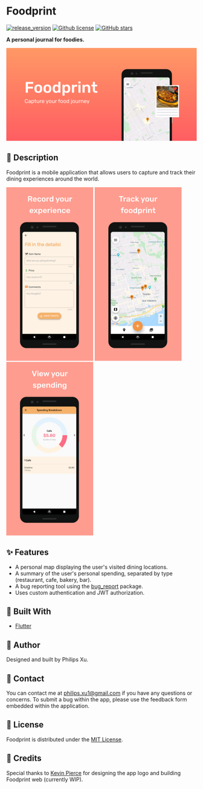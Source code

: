 # Foodprint
      
[![release_version](https://img.shields.io/github/v/release/Puepis/foodprint-app)](https://github.com/Puepis/foodprint-app/releases) [![Github license](https://img.shields.io/github/license/Puepis/foodprint-app)](LICENSE) [![GitHub stars](https://img.shields.io/github/stars/Puepis/foodprint-app.svg?style=social&label=Star&maxAge=2592000)](https://github.com/Puepis/foodprint-app/stargazers)

**A personal journal for foodies.**  

<img src='./assets/readme_resources/feature.png'>

## :page_facing_up: Description 
Foodprint is a mobile application that allows users to capture and track their dining experiences around the world. 

<p float="left">
    <img src='./assets/readme_resources/record_your_experience.png' width='230'>
    <img src='./assets/readme_resources/track_your_foodprint.png' width='230'>
    <img src='./assets/readme_resources/view_your_spending.png' width='230'>
</p>


## :sparkles: Features 
* A personal map displaying the user's visited dining locations.
* A summary of the user's personal spending, separated by type (restaurant, cafe, bakery, bar). 
* A bug reporting tool using the [bug_report](https://github.com/Puepis/bug_report) package.
* Uses custom authentication and JWT authorization.

## :hammer: Built With 
* [Flutter](https://flutter.dev/)

## :book: Author 
Designed and built by Philips Xu. 

##  :email: Contact 
You can contact me at philips.xu1@gmail.com if you have any questions or concerns. To submit a bug within the app, please use the feedback form embedded within the application.

## :scroll: License  
Foodprint is distributed under the [MIT License](LICENSE).

## :pencil: Credits 
Special thanks to [Kevin Pierce](https://github.com/enigma-01) for designing the app logo and building Foodprint web (currently WIP).
